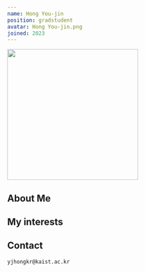 ```yaml
---
name: Hong You-jin
position: gradstudent
avatar: Hong You-jin.png
joined: 2023
---
```


<img width="300" src="{{site.baseurl}}/images/people/{{page.avatar}}" data-action="zoom">

## About Me


## My interests

## Contact
<i class="fa fa-envelope-o"></i>  `yjhongkr@kaist.ac.kr`<br>
